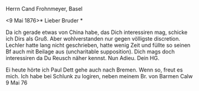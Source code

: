 Herrn Cand Frohnmeyer, Basel

 <9 Mai 1876>*
Lieber Bruder <Frohnmeyer>*

Da ich gerade etwas von China habe, das Dich interessiren mag, schicke ich Dirs als Gruß. Aber wohlverstanden nur gegen völligste discretion. Lechler hatte lang nicht geschrieben, hatte wenig Zeit und füllte so seinen Bf auch mit Beilage aus (uncharitable supposition). Dich mags doch interessiren da Du Reusch näher kennst. Nun Adieu.
 Dein HG.

Ei heute hörte ich Paul Dett gehe auch nach Bremen. Wenn so, freut es mich. Ich habe bei Schlunk zu logiren, neben meinem Br. von Barmen 
Calw 9 Mai 76
